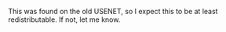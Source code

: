 This was found on the old USENET, so I expect this to be at least redistributable.  If not, let me know.

